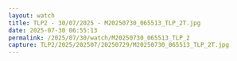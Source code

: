 ```yaml
---
layout: watch
title: TLP2 - 30/07/2025 - M20250730_065513_TLP_2T.jpg
date: 2025-07-30 06:55:13
permalink: /2025/07/30/watch/M20250730_065513_TLP_2
capture: TLP2/2025/202507/20250729/M20250730_065513_TLP_2T.jpg
---
```

